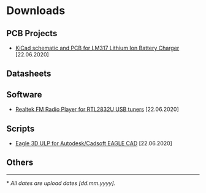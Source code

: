 # Downloads
## PCB Projects
- [KiCad schematic and PCB for LM317 Lithium Ion Battery Charger](kicad/liion_charger.zip) \[22.06.2020\]

## Datasheets

## Software
- [Realtek FM Radio Player for RTL2832U USB tuners](software/FMPlayer.7z) \[22.06.2020\]

## Scripts
- [Eagle 3D ULP for Autodesk/Cadsoft EAGLE CAD](scripts/eagle3d_20110101.tar.bz2) \[22.06.2020\]

## Others

---
\* *All dates are upload dates \[dd.mm.yyyy\].* 
